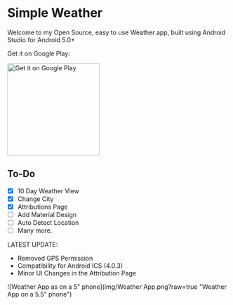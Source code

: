 # Simple Weather

Welcome to my Open Source, easy to use Weather app, built using Android Studio for Android 5.0+

Get it on Google Play:

<a href='https://play.google.com/store/apps/details?id=com.a5corp.weather'><img alt='Get it on Google Play' src='https://play.google.com/intl/en_us/badges/images/generic/en_badge_web_generic.png' width='210' heigh='80'/></a>

## To-Do

- [x] 10 Day Weather View
- [x] Change City
- [x] Attributions Page
- [ ] Add Material Design
- [ ] Auto Detect Location
- [ ] Many more.

LATEST UPDATE:
- Removed GPS Permission
- Compatibility for Android ICS (4.0.3)
- Minor UI Changes in the Attribution Page

![Weather App as on a 5" phone](img/Weather App.png?raw=true "Weather App on a 5.5" phone")
